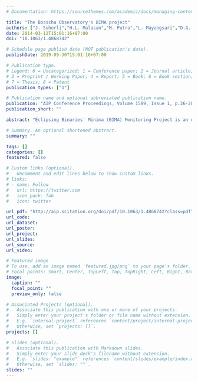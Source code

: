 ```yaml
---
# Documentation: https://sourcethemes.com/academic/docs/managing-content/

title: "The Bosscha Observatory's BIMA project"
authors: ["J. Suherli","H.L. Malasan","M. Putra","L. Mayangsari","D.G. Ramadhan","G.K. Haans"]
date: 2014-03-12T15:01:16+07:00
doi: "10.1063/1.4868742"

# Schedule page publish date (NOT publication's date).
publishDate: 2019-09-30T15:01:16+07:00

# Publication type.
# Legend: 0 = Uncategorized; 1 = Conference paper; 2 = Journal article;
# 3 = Preprint / Working Paper; 4 = Report; 5 = Book; 6 = Book section;
# 7 = Thesis; 8 = Patent
publication_types: ["1"]

# Publication name and optional abbreviated publication name.
publication: "AIP Conference Proceedings, Volume 1589, Issue 1, p.26-28"
publication_short: ""

abstract: "Eclipsing Binaries' Minima (BIMA) Monitoring Project is an observational program host by Bosscha Observatory - Lembang, Indonesia. The main purpose of the program is to build an open-database based on observations conducted at Bosscha Observatory. Differential photometry method will be used and the objects that will be studied are those considered suitable for astronomical CCD observations with small telescopes (diameter of 8 inches or more). The program has officially started in June 2012, and here we present the details of the program."

# Summary. An optional shortened abstract.
summary: ""

tags: []
categories: []
featured: false

# Custom links (optional).
#   Uncomment and edit lines below to show custom links.
# links:
# - name: Follow
#   url: https://twitter.com
#   icon_pack: fab
#   icon: twitter

url_pdf: "http://aip.scitation.org/doi/pdf/10.1063/1.4868742?class=pdf"
url_code:
url_dataset:
url_poster:
url_project:
url_slides:
url_source:
url_video:

# Featured image
# To use, add an image named `featured.jpg/png` to your page's folder. 
# Focal points: Smart, Center, TopLeft, Top, TopRight, Left, Right, BottomLeft, Bottom, BottomRight.
image:
  caption: ""
  focal_point: ""
  preview_only: false

# Associated Projects (optional).
#   Associate this publication with one or more of your projects.
#   Simply enter your project's folder or file name without extension.
#   E.g. `internal-project` references `content/project/internal-project/index.md`.
#   Otherwise, set `projects: []`.
projects: []

# Slides (optional).
#   Associate this publication with Markdown slides.
#   Simply enter your slide deck's filename without extension.
#   E.g. `slides: "example"` references `content/slides/example/index.md`.
#   Otherwise, set `slides: ""`.
slides: ""
---
```

